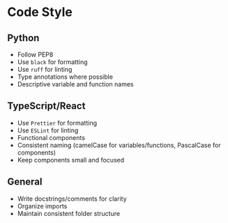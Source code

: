 # Code Style

## Python
- Follow PEP8
- Use `black` for formatting
- Use `ruff` for linting
- Type annotations where possible
- Descriptive variable and function names

## TypeScript/React
- Use `Prettier` for formatting
- Use `ESLint` for linting
- Functional components
- Consistent naming (camelCase for variables/functions, PascalCase for components)
- Keep components small and focused

## General
- Write docstrings/comments for clarity
- Organize imports
- Maintain consistent folder structure 